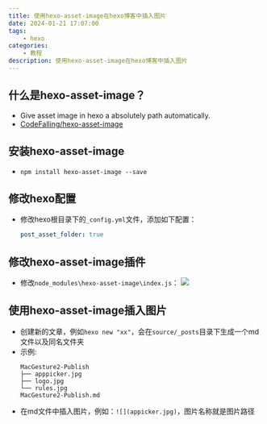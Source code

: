```yaml
---
title: 使用hexo-asset-image在hexo博客中插入图片
date: 2024-01-21 17:07:00
tags:
    - hexo
categories:
    - 教程
description: 使用hexo-asset-image在hexo博客中插入图片
---
```

<!-- more -->

## 什么是hexo-asset-image？

- Give asset image in hexo a absolutely path automatically.
- [CodeFalling/hexo-asset-image](https://github.com/CodeFalling/hexo-asset-image)

## 安装hexo-asset-image

- `npm install hexo-asset-image --save`


## 修改hexo配置

- 修改hexo根目录下的`_config.yml`文件，添加如下配置：

  ```yml
  post_asset_folder: true
  ```

## 修改hexo-asset-image插件

- 修改`node_modules\hexo-asset-image\index.js`：
  ![](修改hexo-asset-image的index文件.jpg)

## 使用hexo-asset-image插入图片

- 创建新的文章，例如`hexo new "xx"`，会在`source/_posts`目录下生成一个md文件以及同名文件夹
- 示例:
    ```
    MacGesture2-Publish
    ├── apppicker.jpg
    ├── logo.jpg
    └── rules.jpg
    MacGesture2-Publish.md
    ```
- 在md文件中插入图片，例如：`![](appicker.jpg)`，图片名称就是图片路径